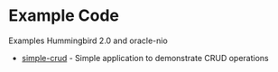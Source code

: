 # Example Code

Examples Hummingbird 2.0 and oracle-nio

- [simple-crud]() - Simple application to demonstrate CRUD operations  